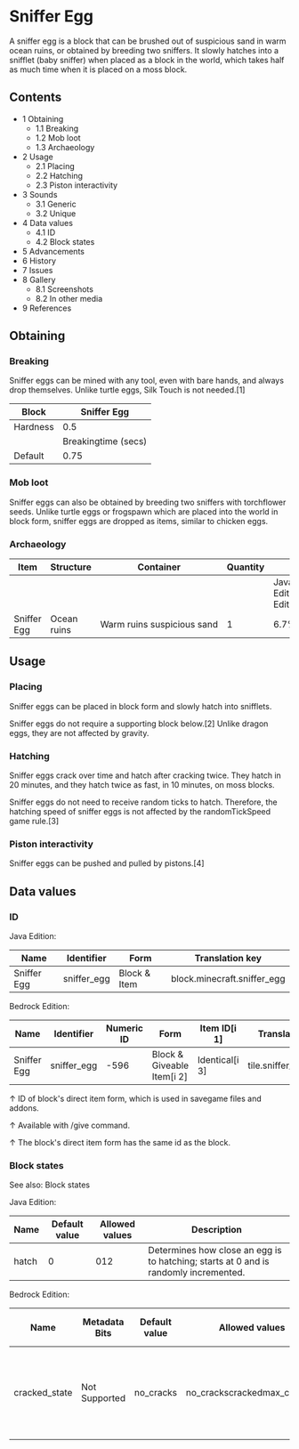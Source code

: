 # Sniffer Egg
A sniffer egg is a block that can be brushed out of suspicious sand in warm ocean ruins, or obtained by breeding two sniffers. It slowly hatches into a snifflet (baby sniffer) when placed as a block in the world, which takes half as much time when it is placed on a moss block.

## Contents
- 1 Obtaining
	- 1.1 Breaking
	- 1.2 Mob loot
	- 1.3 Archaeology
- 2 Usage
	- 2.1 Placing
	- 2.2 Hatching
	- 2.3 Piston interactivity
- 3 Sounds
	- 3.1 Generic
	- 3.2 Unique
- 4 Data values
	- 4.1 ID
	- 4.2 Block states
- 5 Advancements
- 6 History
- 7 Issues
- 8 Gallery
	- 8.1 Screenshots
	- 8.2 In other media
- 9 References

## Obtaining
### Breaking
Sniffer eggs can be mined with any tool, even with bare hands, and always drop themselves. Unlike turtle eggs, Silk Touch is not needed.[1]

| Block    | Sniffer Egg         |
|----------|---------------------|
| Hardness | 0.5                 |
|          | Breakingtime (secs) |
| Default  | 0.75                |

### Mob loot
Sniffer eggs can also be obtained by breeding two sniffers with torchflower seeds. Unlike turtle eggs or frogspawn which are placed into the world in block form, sniffer eggs are dropped as items, similar to chicken eggs.

### Archaeology
| Item        | Structure   | Container                  | Quantity | Chance                         |
|-------------|-------------|----------------------------|----------|--------------------------------|
|             |             |                            |          | Java EditionandBedrock Edition |
| Sniffer Egg | Ocean ruins | Warm ruins suspicious sand | 1        | 6.7%                           |

## Usage
### Placing
Sniffer eggs can be placed in block form and slowly hatch into snifflets. 

Sniffer eggs do not require a supporting block below.[2] Unlike dragon eggs, they are not affected by gravity.

### Hatching
Sniffer eggs crack over time and hatch after cracking twice. They hatch in 20 minutes, and they hatch twice as fast, in 10 minutes, on moss blocks.

Sniffer eggs do not need to receive random ticks to hatch. Therefore, the hatching speed of sniffer eggs is not affected by the randomTickSpeed game rule.[3]

### Piston interactivity
Sniffer eggs can be pushed and pulled by pistons.[4]

## Data values
### ID
Java Edition:

| Name        | Identifier  | Form         | Translation key             |
|-------------|-------------|--------------|-----------------------------|
| Sniffer Egg | sniffer_egg | Block & Item | block.minecraft.sniffer_egg |

Bedrock Edition:

| Name        | Identifier  | Numeric ID | Form                       | Item ID[i 1]   | Translation key       |
|-------------|-------------|------------|----------------------------|----------------|-----------------------|
| Sniffer Egg | sniffer_egg | -596       | Block & Giveable Item[i 2] | Identical[i 3] | tile.sniffer_egg.name |


↑ ID of block's direct item form, which is used in savegame files and addons.

↑ Available with /give command.

↑ The block's direct item form has the same id as the block.


### Block states
See also: Block states

Java Edition:

| Name  | Default value | Allowed values | Description                                                                          |
|-------|---------------|----------------|--------------------------------------------------------------------------------------|
| hatch | 0             | 012            | Determines how close an egg is to hatching; starts at 0 and is randomly incremented. |

Bedrock Edition:

| Name          | Metadata Bits | Default value | Allowed values              | Values forMetadata Bits | Description                                                                                  |
|---------------|---------------|---------------|-----------------------------|-------------------------|----------------------------------------------------------------------------------------------|
| cracked_state | Not Supported | no_cracks     | no_crackscrackedmax_cracked | Unsupported             | Determines how close an egg is to hatching; starts at no cracks and is randomly incremented. |


